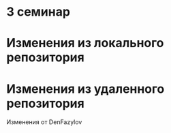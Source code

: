 # 3 семинар

# Изменения из локального репозитория

# Изменения из удаленного репозитория

Изменения от DenFazylov
